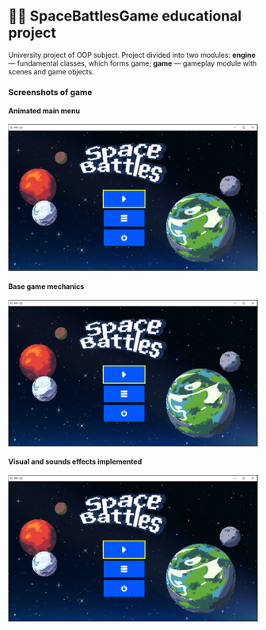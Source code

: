 # 🧑‍🚀 SpaceBattlesGame educational project

University project of OOP subject. Project divided into two modules:
**engine** — fundamental classes, which forms game;
**game** — gameplay module with scenes and game objects.

### Screenshots of game

#### Animated main menu

![img1](readme/img1.png)

#### Base game mechanics

![img1](readme/img1.png)

#### Visual and sounds effects implemented

![img1](readme/img1.png)